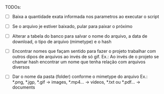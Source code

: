 TODOs:

- [ ] Baixa a quantidade exata informada nos parametros ao executar o script
- [ ] Se o arquivo je estiver baixado, pular para paixar o próximo
- [ ] Alterar a tabela do banco para salvar o nome do arquivo, a data de download, o tipo de arquivo (mimetype) e o hash
- [ ] Encontrar nomes que façam sentido para fazer o projeto trabalhar com outros dipos de arquivos ao invés de só gif.
    Ex.: Ao invés de o projeto se chamar hash encontrar um nome que tenha relação com arquivos diversos
- [ ] Dar o nome da pasta (folder) conforme o mimetype do arquivo
    Ex.: *.png, *.jgp, *.gif -> images, *.mp4... -> videos, *.txt ou *.pdf... -> documents

